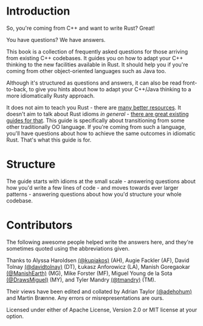 # Introduction

So, you're coming from C++ and want to write Rust? Great!

You have questions? We have answers.

This book is a collection of frequently asked questions for those arriving from existing C++ codebases. It guides you on how to adapt your C++ thinking to the new facilities available in Rust. It should help you if you're coming from other object-oriented languages such as Java too.

Although it's structured as questions and answers, it can also be read front-to-back, to give you hints about how to adapt your C++/Java thinking to a more idiomatically Rusty approach.

It does not aim to teach you Rust - there are [many better resources](https://www.rust-lang.org/learn). It doesn't aim to talk about Rust idioms _in general_ - [there are great existing guides for that](https://rust-unofficial.github.io/patterns/idioms/index.html). This guide is specifically about transitioning from some other traditionally OO language. If you're coming from such a language, you'll have questions about how to achieve the same outcomes in idiomatic Rust. That's what this guide is for.

# Structure

The guide starts with idioms at the small scale - answering questions about how you'd write a few lines of code - and moves towards ever larger patterns - answering questions about how you'd structure your whole codebase.

# Contributors

The following awesome people helped write the answers here, and they're sometimes quoted using the abbreviations given.

Thanks to Alyssa Haroldsen [(@kupiakos)](https://twitter.com/kupiakos) (AH), Augie Fackler (AF), David Tolnay [(@davidtolnay)](https://twitter.com/davidtolnay) (DT), Łukasz Anforowicz (LA), Manish Goregaokar [(@ManishEarth)](https://twitter.com/ManishEarth) (MG), Mike Forster (MF), Miguel Young de la Sota [(@DrawsMiguel)](https://twitter.com/DrawsMiguel) (MY), and Tyler Mandry [(@tmandry)](https://twitter.com/tmandry) (TM).

Their views have been edited and collated by Adrian Taylor [(@adehohum)](https://twitter.com/adehohum) and Martin Brænne. Any errors or misrepresentations are ours.

Licensed under either of Apache License, Version 2.0 or MIT license at your option.
